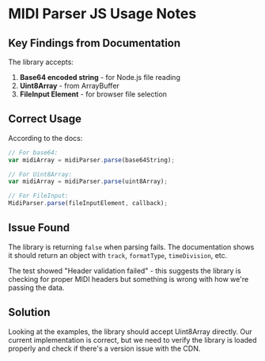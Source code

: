 # MIDI Parser JS Usage Notes

## Key Findings from Documentation

The library accepts:
1. **Base64 encoded string** - for Node.js file reading
2. **Uint8Array** - from ArrayBuffer
3. **FileInput Element** - for browser file selection

## Correct Usage

According to the docs:
```js
// For base64:
var midiArray = midiParser.parse(base64String);

// For Uint8Array:
var midiArray = midiParser.parse(uint8Array);

// For FileInput:
MidiParser.parse(fileInputElement, callback);
```

## Issue Found

The library is returning `false` when parsing fails. The documentation shows it should return an object with `track`, `formatType`, `timeDivision`, etc.

The test showed "Header validation failed" - this suggests the library is checking for proper MIDI headers but something is wrong with how we're passing the data.

## Solution

Looking at the examples, the library should accept Uint8Array directly. Our current implementation is correct, but we need to verify the library is loaded properly and check if there's a version issue with the CDN.
